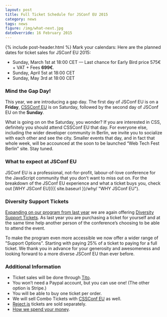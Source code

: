 ```yaml
---
layout: post
title: Full Ticket Schedule for JSConf EU 2015
category: news
tags: news
figure: /img/what-next.jpg
dateOverride: 16 February 2015
---
```


{% include post-header.html %}
Mark your calendars: Here are the planned dates for ticket sales for JSConf EU 2015:

- Sunday, March 1st at 18:00 CET — Last chance for Early Bird price 575€ + VAT + Fees **699€**.
- Sunday, April 5st at 18:00 CET
- Sunday, May 3rd at 18:00 CET

### Mind the Gap Day!

This year, we are introducing a gap day. The first day of JSConf EU is on a **Friday**, [CSSConf EU](http://2015.cssconf.eu) is on Saturday, followed by the second day of JSConf EU on the **Sunday**.

What is going on on the Saturday, you wonder? If you are interested in CSS, definitely you should attend CSSConf EU that day. For everyone else, including the wider developer community in Berlin, we invite you to socialize with each other and see the city. Smaller events that day, and in fact that whole week, will be accounced at the soon to be launched “Web Tech Fest Berlin” site. Stay tuned.

### What to expect at JSConf EU

JSConf EU is a professional, not-for-profit, labour-of-love conference for the JavaScript community that you don’t want to miss out on. For the breakdown of the JSConf EU experience and what a ticket buys you, check out [WHY JSConf EU]({{ site.baseurl }}/why/ "WHY JSConf EU").

### Diversity Support Tickets

[Expanding on our program from last year](http://2014.jsconf.eu/news/2014/08/15/diversity-tickets.html) we are again offering [Diversity Support Tickets](/diversity-tickets). As last year you are purchasing a ticket for yourself and at the same time help another person of the conference’s choosing to be able to attend the event.

To make the program even more accessible we now offer a wider range of "Support Options". Starting with paying 25% of a ticket to paying for a full ticket. We thank you in advance for your generosity and awesomeness and looking forward to a more diverse JSConf EU than ever before.

### Additional Information

- Ticket sales will be done through [Tito](https://tito.io/jsconfeu/jsconf-eu-2015).
- You won’t need a Paypal account, but you can use one! (The other option is Stripe.)
- You will be able to buy one ticket per order.
- We will sell Combo Tickets with [CSSConf EU](http://2015.cssconf.eu) as well.
- [Reject.js](http://rejectjs.org) tickets are sold separately.
- [How we spend your money](http://2013.jsconf.eu/news/2013/06/15/how-we-spend-your-money.html).

